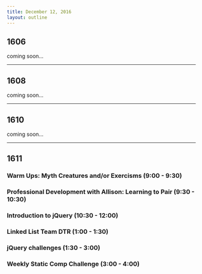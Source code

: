 ```yaml
---
title: December 12, 2016
layout: outline
---
```


## 1606
coming soon...

***

## 1608
coming soon...

***

## 1610
coming soon...

***

## 1611

### Warm Ups: Myth Creatures and/or Exercisms (9:00 - 9:30)

### Professional Development with Allison: Learning to Pair (9:30 - 10:30)

### Introduction to jQuery (10:30 - 12:00)

### Linked List Team DTR (1:00 - 1:30)

### jQuery challenges (1:30 - 3:00)

### Weekly Static Comp Challenge (3:00 - 4:00)
